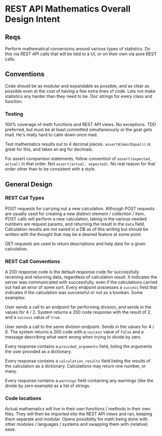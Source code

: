 # REST API Mathematics Overall Design Intent

## Reqs
Perform mathematical conversions around various types of statistics. Do this via REST API calls that will be tied to a UI, or on their own via pure REST calls.

## Conventions
Code should be as modular and expandable as possible, and as clear as possible even at the cost of having a few extra lines of code. Lets not make statistics any harder than they need to be. Doc strings for every class and function.

### Testing
100% coverage of math functions and REST API views. No exceptions. TDD preferred, but must be at least committed simultaneously or the goat gets mad. He's really hard to calm down once mad.

Test mathematics results out to 4 decimal places. `assertAlmostEqual()` is great for this, and takes an arg for decimals.

For assert comparison statements, follow convention of `assert(expected, actual)` in that order. Not `assert(actual, expected)`. No real reason for that order other than to be consistent with a style.

## General Design

### REST Call Types
POST requests for carrying out a new calculation. Although POST requests are usually used for creating a new distinct element / collection / item, POST calls will perform a new calculation, taking in the various needed numbers are request params, and returning the result in the `data` field. Calculation results are not saved in a DB as of this writing but should be written with the thought that may be a desired feature at some point.

GET requests are used to return descriptions and help data for a given calculation.

### REST Call Conventions

A 200 response code is the default response code for successfully receiving and returning data, regardless of calculation result. It indicates the server was communicated with successfully, even if the calculations carried out had an error of some sort. Every endpoint possesses a `success` field that indicates if the calculation was successful or not as a boolean. Some examples:

User sends a call to an endpoint for performing division, and sends in the values for 4 / 2. System returns a 200 code response with the result of 2, and a `success` value of `true`.

User sends a call to the same division endpoint. Sends in the values for 4 / 0. The system returns a 200 code with a `success` value of `false` and a message describing what went wrong when trying to divide by zero.

Every response contains a `provided_arguments` field, listing the arguments the user provided as a dictionary.

Every response contains a `calculation_results` field listing the results of the calculation as a dictionary. Calculations may return one number, or many.

Every response contains a `warnings` field containing any warnings (like the divide by zero example) as a list of strings.

### Code locations

Actual mathematics will live in their own functions / methods in their own files. They will then be imported into the REST API views and ran, keeping them separate and modular. Opens possibility for math being done with other modules / languages / systems and swapping them with (relative) ease.

